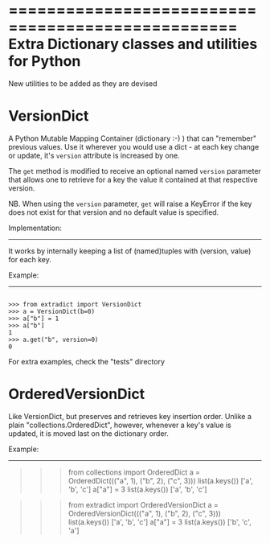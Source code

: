 ==================================================
Extra Dictionary classes and utilities for Python
==================================================

New utilities to be added as they are devised


VersionDict
============
A Python Mutable Mapping Container (dictionary :-) ) that
can "remember" previous values.
Use it wherever you would use a dict - at each
key change or update, it's `version` attribute
is increased by one.

The `get` method is modified to receive an optional
named  `version` parameter that allows one to retrieve
for a key the value it contained at that respective version.

NB. When using the `version` parameter, `get` will raise
a KeyError if the key does not exist for that version and
no default value is specified.


Implementation:
_________________
It works by internally keeping a list of (named)tuples with
(version, value) for each key.


Example:
_________

```

>>> from extradict import VersionDict
>>> a = VersionDict(b=0)
>>> a["b"] = 1
>>> a["b"]
1
>>> a.get("b", version=0)
0
```

For extra examples, check the "tests" directory

OrderedVersionDict
====================
Like VersionDict, but preserves and retrieves key
insertion order. Unlike a plain "collections.OrderedDict",
however, whenever a key's value is updated, it is moved
last on the dictionary order.

Example:
_________

>>> from collections import OrderedDict
>>> a = OrderedDict((("a", 1), ("b", 2), ("c", 3)))
>>> list(a.keys())
>>> ['a', 'b', 'c']
>>> a["a"] = 3
>>> list(a.keys())
>>> ['a', 'b', 'c']

>>> from extradict import OrderedVersionDict
>>> a = OrderedVersionDict((("a", 1), ("b", 2), ("c", 3)))
>>> list(a.keys())
['a', 'b', 'c']
>>> a["a"] = 3
>>> list(a.keys())
['b', 'c', 'a']